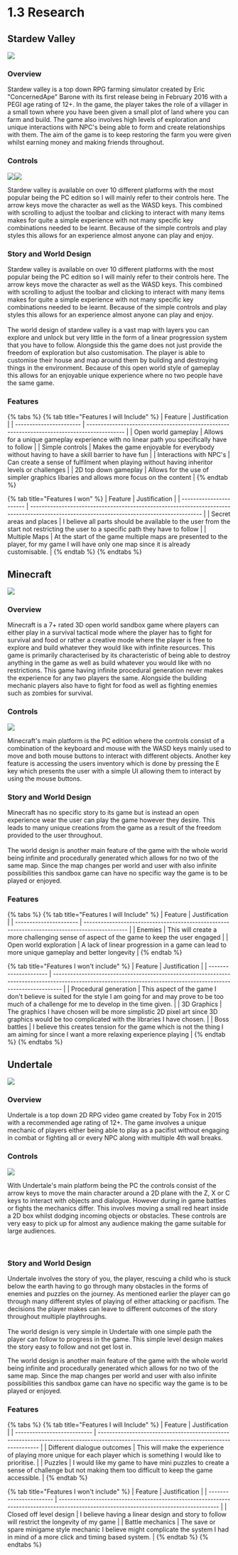 # 1.3 Research

## Stardew Valley

![](<../.gitbook/assets/image (5).png>)

### Overview

Stardew valley is a top down RPG farming simulator created by Eric "ConcernedApe" Barone with its first release being in February 2016 with a PEGI age rating of 12+. In the game, the player takes the role of a villager in a small town where you have been given a small plot of land where you can farm and build. The game also involves high levels of exploration and unique interactions with NPC's being able to form and create relationships with them. The aim of the game is to keep restoring the farm you were given whilst earning money and making friends throughout.

### Controls

![](<../.gitbook/assets/image (4).png>)![](<../.gitbook/assets/image (2).png>)

Stardew valley is available on over 10 different platforms with the most popular being the PC edition so I will mainly refer to their controls here. The arrow keys move the character as well as the WASD keys. This combined with scrolling to adjust the toolbar and clicking to interact with many items makes for quite a simple experience with not many specific key combinations needed to be learnt. Because of the simple controls and play styles this allows for an experience almost anyone can play and enjoy.&#x20;

### Story and World Design

Stardew valley is available on over 10 different platforms with the most popular being the PC edition so I will mainly refer to their controls here. The arrow keys move the character as well as the WASD keys. This combined with scrolling to adjust the toolbar and clicking to interact with many items makes for quite a simple experience with not many specific key combinations needed to be learnt. Because of the simple controls and play styles this allows for an experience almost anyone can play and enjoy. \
\
The world design of stardew valley is a vast map with layers you can explore and unlock but very little in the form of a linear progression system that you have to follow. Alongside this the game does not just provide the freedom of exploration but also customisation. The player is able to customise their house and map around them by building and destroying things in the environment. Because of this open world style of gameplay this allows for an enjoyable unique experience where no two people have the same game.



### Features

{% tabs %}
{% tab title="Features I will Include" %}
| Feature                 | Justification                                                                               |
| ----------------------- | ------------------------------------------------------------------------------------------- |
| Open world gameplay     | Allows for a unique gameplay experience with no linear path you specifically have to follow |
| Simple controls         | Makes the game enjoyable for everybody without having to have a skill barrier to have fun   |
| Interactions with NPC's | Can create a sense of fulfilment when playing without having inheritor levels or challenges |
| 2D top down gameplay    | Allows for the use of simpler graphics libaries and allows more focus on the content        |
{% endtab %}

{% tab title="Features I won" %}
| Feature                 | Justification                                                                                                                              |
| ----------------------- | ------------------------------------------------------------------------------------------------------------------------------------------ |
| Secret areas and places | I believe all parts should be available to the user from the start not restricting the user to a specific path they have to follow         |
| Multiple Maps           | At the start of the game multiple maps are presented to the player, for my game I will have only one map since it is already customisable. |
{% endtab %}
{% endtabs %}

## Minecraft

![](<../.gitbook/assets/image (9) (1) (1).png>)

### Overview

Minecraft is a 7+ rated 3D open world sandbox game where players can either play in a survival tactical mode where the player has to fight for survival and food or rather a creative mode where the player is free to explore and build whatever they would like with infinite resources. This game is primarily characterised by its characteristic of being able to destroy anything in the game as well as build whatever you would like with no restrictions. This game having infinite procedural generation never makes the experience for any two players the same. Alongside the building mechanic players also have to fight for food as well as fighting enemies such as zombies for survival.

### Controls

![](<../.gitbook/assets/image (8) (1).png>)

Minecraft's main platform is the PC edition where the controls consist of a combination of the keyboard and mouse with the WASD keys mainly used to move and both mouse buttons to interact with different objects. Another key feature is accessing the users inventory which is done by pressing the E key which presents the user with a simple UI allowing them to interact by using the mouse buttons.

### Story and World Design

Minecraft has no specific story to its game but is instead an open experience wear the user can play the game however they desire. This leads to many unique creations from the game as a result of the freedom provided to the user throughout.\
\
The world design is another main feature of the game with the whole world being infinite and procedurally generated which allows for no two of the same map. Since the map changes per world and user with also infinite possibilities this sandbox game can have no specific way the game is to be played or enjoyed.&#x20;

### Features

{% tabs %}
{% tab title="Features I will Include" %}
| Feature                | Justification                                                                                 |
| ---------------------- | --------------------------------------------------------------------------------------------- |
| Enemies                | This will create a more challenging sense of aspect of the game to keep the user engaged      |
| Open world exploration | A lack of linear progression in a game can lead to more unique gameplay and better longevity  |
{% endtab %}

{% tab title="Features I won't include" %}
| Feature               | Justification                                                                                                                                                   |
| --------------------- | --------------------------------------------------------------------------------------------------------------------------------------------------------------- |
| Procedural generation | This aspect of the game I don't believe is suited for the style I am going for and may prove to be too much of a challenge for me to develop in the time given. |
| 3D Graphics           | The graphics I have chosen will be more simplistic 2D pixel art since 3D graphics would be too complicated with the libraries I have chosen.                    |
| Boss battles          | I believe this creates tension for the game which is not the thing I am aiming for since I want a more relaxing experience playing                              |
{% endtab %}
{% endtabs %}

## Undertale

![](<../.gitbook/assets/image (7).png>)

### Overview

Undertale is a top down 2D RPG video game created by Toby Fox in 2015 with a recommended age rating of 12+. The game involves a unique mechanic of players either being able to play as a pacifist without engaging in combat or fighting all or every NPC along with multiple 4th wall breaks.

### Controls

![](<../.gitbook/assets/image (10).png>)

With Undertale's main platform being the PC the controls consist of the arrow keys to move the main character around a 2D plane with the Z, X or C keys to interact with objects and dialogue. However during in game battles or fights the mechanics differ. This involves moving a small red heart inside a 2D box whilst dodging incoming objects or obstacles. These controls are very easy to pick up for almost any audience making the game suitable for large audiences.

​<img src="../.gitbook/assets/image (10) (1).png" alt="" data-size="original">

### Story and World Design

Undertale involves the story of you, the player, rescuing a child who is stuck below the earth having to go through many obstacles in the forms of enemies and puzzles on the journey. As mentioned earlier the player can go through many different styles of playing of either attacking or pacifism. The decisions the player makes can leave to different outcomes of the story throughout multiple playthroughs.\
\
The world design is very simple in Undertale with one simple path the player can follow to progress in the game. This simple level design makes the story easy to follow and not get lost in.

The world design is another main feature of the game with the whole world being infinite and procedurally generated which allows for no two of the same map. Since the map changes per world and user with also infinite possibilities this sandbox game can have no specific way the game is to be played or enjoyed.&#x20;

### Features

{% tabs %}
{% tab title="Features I will Include" %}
| Feature                     | Justification                                                                                                                           |
| --------------------------- | --------------------------------------------------------------------------------------------------------------------------------------- |
| Different dialogue outcomes | This will make the experience of playing more unique for each player which is something I would like to prioritise.                     |
| Puzzles                     | I would like my game to have mini puzzles to create a sense of challenge but not making them too difficult to keep the game accessible. |
{% endtab %}

{% tab title="Features I won't include" %}
| Feature                 | Justification                                                                                                                          |
| ----------------------- | -------------------------------------------------------------------------------------------------------------------------------------- |
| Closed off level design | I believe having a linear design and story to follow will restrict the longevity of my game                                            |
| Battle mechanics        | The save or spare minigame style mechanic I believe might complicate the system I had in mind of a more click and timing based system. |
{% endtab %}
{% endtabs %}
